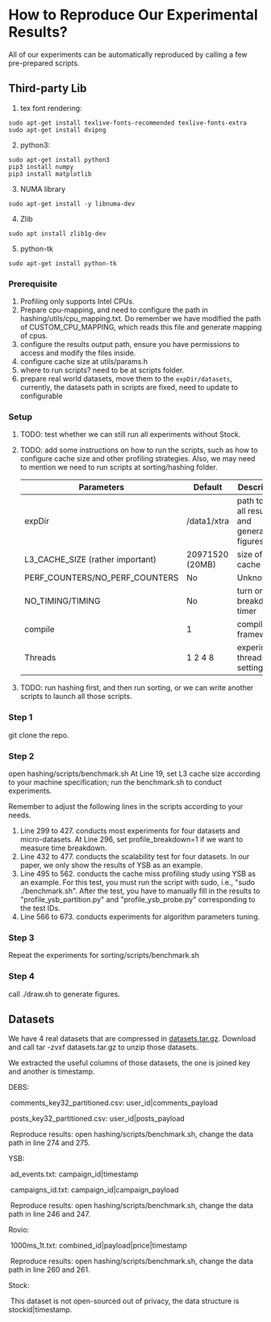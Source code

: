 # How to Reproduce Our Experimental Results?

All of our experiments can be automatically reproduced by calling a few pre-prepared scripts.

## Third-party Lib

1. tex font rendering:

```shell
sudo apt-get install texlive-fonts-recommended texlive-fonts-extra
sudo apt-get install dvipng
```

2. python3:

```shell
sudo apt-get install python3
pip3 install numpy
pip3 install matplotlib
```

3.  NUMA library

```shell
sudo apt-get install -y libnuma-dev
```

4. Zlib

```shell
sudo apt install zlib1g-dev
```

5. python-tk

```shell
sudo apt-get install python-tk
```

### Prerequisite

1. Profiling only supports Intel CPUs.
2. Prepare cpu-mapping, and need to configure the path in hashing/utils/cpu_mapping.txt. Do remember we have modified the path of CUSTOM_CPU_MAPPING, which reads this file and generate mapping of cpus.
3. configure the results output path, ensure you have permissions to access and modify the files inside.
4. configure cache size at utils/params.h
5. where to run scripts? need to be at scripts folder.
6. prepare real world datasets, move them to the `expDir/datasets`, currently, the datasets path in scripts are fixed, need to update to configurable

### Setup

1. TODO: test whether we can still run all experiments without Stock.

2. TODO: add some instructions on how to run the scripts, such as how to configure cache size and other profiling strategies. Also, we may need to mention we need to run scripts at sorting/hashing folder.

   | Parameters                       | Default         | Description                                   |
   | -------------------------------- | --------------- | --------------------------------------------- |
   | expDir                           | /data1/xtra     | path to save all results and generate figures |
   | L3_CACHE_SIZE (rather important) | 20971520 (20MB) | size of l3 cache                              |
   | PERF_COUNTERS/NO_PERF_COUNTERS   | No              | Unknown                                       |
   | NO_TIMING/TIMING                 | No              | turn on/off breakdown timer                   |
   | compile                          | 1               | compile the framework                         |
   | Threads                          | 1 2 4 8         | experiments threads settings                  |

3. TODO: run hashing first, and then run sorting, or we can write another scripts to launch all those scripts.

### Step 1

git clone the repo.

### Step 2
open hashing/scripts/benchmark.sh
   At Line 19, set L3 cache size according to your machine specification;
   run the benchmark.sh to conduct experiments.

Remember to adjust the following lines in the scripts according to your needs.
  1. Line 299 to 427. 
     conducts most experiments for four datasets and micro-datasets.
     At Line 296, set profile_breakdown=1 if we want to measure time breakdown.
  2. Line 432 to 477.
     conducts the scalability test for four datasets. In our paper, we only show the results of YSB as an example.
  3. Line 495 to 562.
      conducts the cache miss profiling study using YSB as an example. 
      For this test, you must run the script with sudo, i.e., "sudo ./benchmark.sh".
      After the test, you have to manually fill in the results to "profile_ysb_partition.py" and "profile_ysb_probe.py" corresponding to the test IDs.
  4. Line 566 to 673.
     conducts experiments for algorithm parameters tuning.
### Step 3
Repeat the experiments for sorting/scripts/benchmark.sh

### Step 4
call ./draw.sh to generate figures.

## Datasets

We have 4 real datasets that are compressed in [datasets.tar.gz](https://drive.google.com/file/d/1DJIES8AEIQSfw9HF4xxgZ9OHFiUxZijw/view?usp=sharing). Download and call tar -zvxf datasets.tar.gz to unzip those datasets.

We extracted the useful columns of those datasets, the one is joined key and another is timestamp.

DEBS: 

​	comments_key32_partitioned.csv: user_id|comments_payload

​	posts_key32_partitioned.csv: user_id|posts_payload

​	Reproduce results: open hashing/scripts/benchmark.sh, change the data path in line 274 and 275. 

YSB:

​	ad_events.txt: campaign_id|timestamp

​	campaigns_id.txt: campaign_id|campaign_payload

​	Reproduce results: open hashing/scripts/benchmark.sh, change the data path in line 246 and 247. 

Rovio:

​	1000ms_1t.txt: combined_id|payload|price|timestamp

​	Reproduce results: open hashing/scripts/benchmark.sh, change the data path in line 260 and 261. 

Stock: 

​	This dataset is not open-sourced out of privacy, the data structure is stockid|timestamp.



